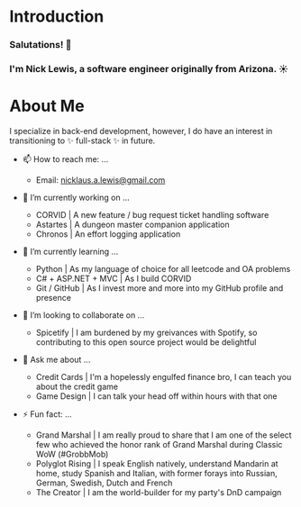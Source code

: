 # Introduction

### Salutations! 👋

### I'm Nick Lewis, a software engineer originally from Arizona. ☀️

# About Me

I specialize in back-end development, however, I do have an interest in transitioning to ✨ full-stack ✨ in future. 

- 📫 How to reach me: ...
  * Email: nicklaus.a.lewis@gmail.com

- 🔭 I’m currently working on ...
  * CORVID | A new feature / bug request ticket handling software
  * Astartes | A dungeon master companion application
  * Chronos | An effort logging application

- 🌱 I’m currently learning ...
  * Python | As my language of choice for all leetcode and OA problems
  * C# + ASP.NET + MVC | As I build CORVID
  * Git / GitHub | As I invest more and more into my GitHub profile and presence

- 👯 I’m looking to collaborate on ...
  * Spicetify | I am burdened by my greivances with Spotify, so contributing to this open source project would be delightful

- 💬 Ask me about ...
  * Credit Cards | I'm a hopelessly engulfed finance bro, I can teach you about the credit game
  * Game Design | I can talk your head off within hours with that one

- ⚡ Fun fact: ...
  * Grand Marshal | I am really proud to share that I am one of the select few who achieved the honor rank of Grand Marshal during Classic WoW (#GrobbMob)
  * Polyglot Rising | I speak English natively, understand Mandarin at home, study Spanish and Italian, with former forays into Russian, German, Swedish, Dutch and French
  * The Creator | I am the world-builder for my party's DnD campaign

<!--
**Braeburne/Braeburne** is a ✨ _special_ ✨ repository because its `README.md` (this file) appears on your GitHub profile.

Here are some ideas to get you started:

- 🔭 I’m currently working on ...
- 🌱 I’m currently learning ...
- 👯 I’m looking to collaborate on ...
- 🤔 I’m looking for help with ...
- 💬 Ask me about ...
- 📫 How to reach me: ...
- 😄 Pronouns: ...
- ⚡ Fun fact: ...
-->
